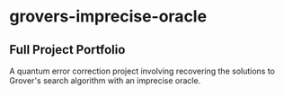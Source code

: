 # grovers-imprecise-oracle

<h2>Full Project Portfolio </h2>

A quantum error correction project involving recovering the solutions to Grover's search algorithm with an imprecise oracle.
